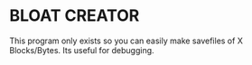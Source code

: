 # BLOAT CREATOR

This program only exists so you can easily make savefiles of X Blocks/Bytes. Its useful for debugging.
